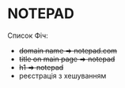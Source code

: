 # NOTEPAD

Список Фіч:
- ~~domain name => notepad.com~~
- ~~title on main page => notepad~~
- ~~h1 => notepad~~
- реєстрація з хешуванням
